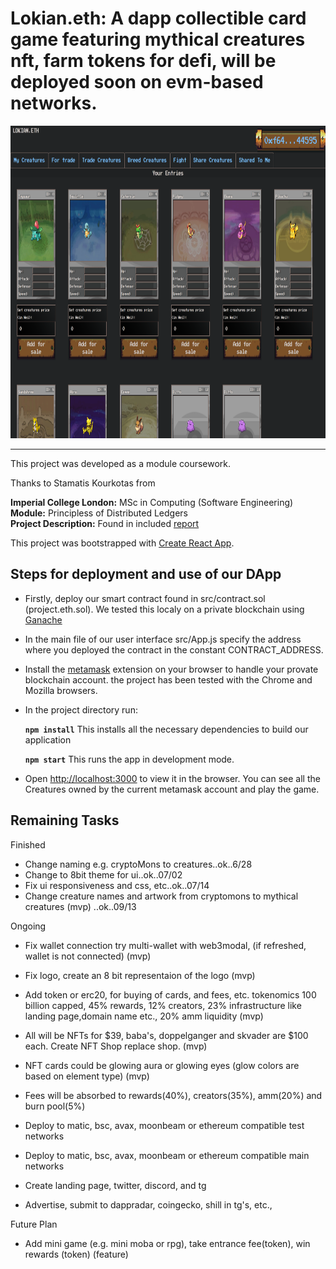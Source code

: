 # Lokian.eth: A dapp collectible card game featuring mythical creatures nft, farm tokens for defi, will be deployed soon on evm-based networks.

<!-- <img src="./screenshots/fighting_tab.png" alt="" width="1000em" height="500em">
 -->
 <img src="./screenshots/project.eth.ss2.png" alt="" width="1000em" height="500em">

***

This project was developed as a module coursework.

Thanks to Stamatis Kourkotas from

**Imperial College London:** MSc in Computing (Software Engineering)<br />
**Module:** Principless of Distributed Ledgers<br />
**Project Description:** Found in included [report](./report.pdf)<br />

This project was bootstrapped with [Create React App](https://github.com/facebook/create-react-app).

## Steps for deployment and use of our DApp

- Firstly, deploy our smart contract found in src/contract.sol (project.eth.sol). We tested this localy on a private blockchain using [Ganache](https://www.trufflesuite.com/ganache)
- In the main file of our user interface src/App.js specify the address where you deployed the contract in the constant CONTRACT_ADDRESS.
- Install the [metamask](https://metamask.io/) extension on your browser to handle your provate blockchain account. the project has been tested with the Chrome and Mozilla browsers.
- In the project directory run:

    **`npm install`** This installs all the necessary dependencies to build our application
    
    **`npm start`** This runs the app in development mode.<br />

- Open [http://localhost:3000](http://localhost:3000) to view it in the browser. You can see all the Creatures owned by the current metamask account and play the game.

## Remaining Tasks

Finished
- Change naming e.g. cryptoMons to creatures..ok..6/28
- Change to 8bit theme for ui..ok..07/02
- Fix ui responsiveness and css, etc..ok..07/14
- Change creature names and artwork from cryptomons to mythical creatures (mvp) ..ok..09/13

Ongoing
- Fix wallet connection try multi-wallet with web3modal, (if refreshed, wallet is not connected) (mvp)
- Fix logo, create an 8 bit representaion of the logo (mvp)
- Add token or erc20, for buying of cards, and fees, etc. 
tokenomics 100 billion capped, 45% rewards, 12% creators, 23% infrastructure like landing page,domain name etc.,
20% amm liquidity (mvp)
- All will be NFTs for $39, baba's, doppelganger and skvader are $100 each. Create NFT Shop replace shop. (mvp)
- NFT cards could be glowing aura or glowing eyes (glow colors are based on element type) (mvp) 
- Fees will be absorbed to rewards(40%), creators(35%), amm(20%) and burn pool(5%) 

- Deploy to matic, bsc, avax, moonbeam or ethereum compatible test networks
- Deploy to matic, bsc, avax, moonbeam or ethereum compatible main networks

- Create landing page, twitter, discord, and tg
- Advertise, submit to dappradar, coingecko, shill in tg's, etc., 

Future Plan
- Add mini game (e.g. mini moba or rpg), take entrance fee(token),  win rewards (token) (feature)